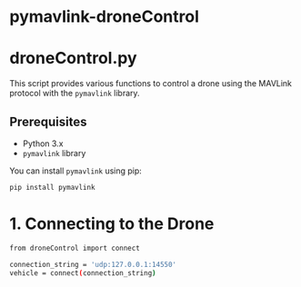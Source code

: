 # pymavlink-droneControl
# droneControl.py

This script provides various functions to control a drone using the MAVLink protocol with the `pymavlink` library. 

## Prerequisites

- Python 3.x
- `pymavlink` library

You can install `pymavlink` using pip:

```bash
pip install pymavlink
```
# 1. Connecting to the Drone
```bash
from droneControl import connect

connection_string = 'udp:127.0.0.1:14550'
vehicle = connect(connection_string)
```
